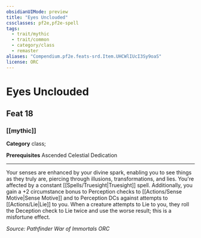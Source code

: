 ```yaml
---
obsidianUIMode: preview
title: "Eyes Unclouded"
cssclasses: pf2e,pf2e-spell
tags:
  - trait/mythic
  - trait/common
  - category/class
  - remaster
aliases: "Compendium.pf2e.feats-srd.Item.UHCWlIUcI3Sy9oaS"
license: ORC
---
```

# Eyes Unclouded
## Feat 18
### [[mythic]]

**Category** class; 



**Prerequisites** Ascended Celestial Dedication
* * *
Your senses are enhanced by your divine spark, enabling you to see things as they truly are, piercing through illusions, transformations, and lies. You're affected by a constant [[Spells/Truesight|Truesight]] spell. Additionally, you gain a +2 circumstance bonus to Perception checks to [[Actions/Sense Motive|Sense Motive]] and to Perception DCs against attempts to [[Actions/Lie|Lie]] to you. When a creature attempts to Lie to you, they roll the Deception check to Lie twice and use the worse result; this is a misfortune effect.

*Source: Pathfinder War of Immortals*
*ORC*